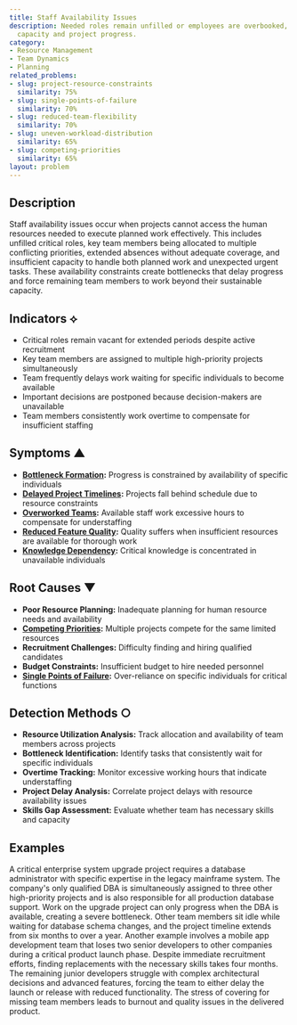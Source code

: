 ```yaml
---
title: Staff Availability Issues
description: Needed roles remain unfilled or employees are overbooked, reducing execution
  capacity and project progress.
category:
- Resource Management
- Team Dynamics
- Planning
related_problems:
- slug: project-resource-constraints
  similarity: 75%
- slug: single-points-of-failure
  similarity: 70%
- slug: reduced-team-flexibility
  similarity: 70%
- slug: uneven-workload-distribution
  similarity: 65%
- slug: competing-priorities
  similarity: 65%
layout: problem
---
```


## Description

Staff availability issues occur when projects cannot access the human resources needed to execute planned work effectively. This includes unfilled critical roles, key team members being allocated to multiple conflicting priorities, extended absences without adequate coverage, and insufficient capacity to handle both planned work and unexpected urgent tasks. These availability constraints create bottlenecks that delay progress and force remaining team members to work beyond their sustainable capacity.

## Indicators ⟡

- Critical roles remain vacant for extended periods despite active recruitment
- Key team members are assigned to multiple high-priority projects simultaneously
- Team frequently delays work waiting for specific individuals to become available
- Important decisions are postponed because decision-makers are unavailable
- Team members consistently work overtime to compensate for insufficient staffing

## Symptoms ▲

- **[Bottleneck Formation](bottleneck-formation.md):** Progress is constrained by availability of specific individuals
- **[Delayed Project Timelines](delayed-project-timelines.md):** Projects fall behind schedule due to resource constraints
- **[Overworked Teams](overworked-teams.md):** Available staff work excessive hours to compensate for understaffing
- **[Reduced Feature Quality](reduced-feature-quality.md):** Quality suffers when insufficient resources are available for thorough work
- **[Knowledge Dependency](knowledge-dependency.md):** Critical knowledge is concentrated in unavailable individuals

## Root Causes ▼

- **Poor Resource Planning:** Inadequate planning for human resource needs and availability
- **[Competing Priorities](competing-priorities.md):** Multiple projects compete for the same limited resources
- **Recruitment Challenges:** Difficulty finding and hiring qualified candidates
- **Budget Constraints:** Insufficient budget to hire needed personnel
- **[Single Points of Failure](single-points-of-failure.md):** Over-reliance on specific individuals for critical functions

## Detection Methods ○

- **Resource Utilization Analysis:** Track allocation and availability of team members across projects
- **Bottleneck Identification:** Identify tasks that consistently wait for specific individuals
- **Overtime Tracking:** Monitor excessive working hours that indicate understaffing
- **Project Delay Analysis:** Correlate project delays with resource availability issues
- **Skills Gap Assessment:** Evaluate whether team has necessary skills and capacity

## Examples

A critical enterprise system upgrade project requires a database administrator with specific expertise in the legacy mainframe system. The company's only qualified DBA is simultaneously assigned to three other high-priority projects and is also responsible for all production database support. Work on the upgrade project can only progress when the DBA is available, creating a severe bottleneck. Other team members sit idle while waiting for database schema changes, and the project timeline extends from six months to over a year. Another example involves a mobile app development team that loses two senior developers to other companies during a critical product launch phase. Despite immediate recruitment efforts, finding replacements with the necessary skills takes four months. The remaining junior developers struggle with complex architectural decisions and advanced features, forcing the team to either delay the launch or release with reduced functionality. The stress of covering for missing team members leads to burnout and quality issues in the delivered product.
